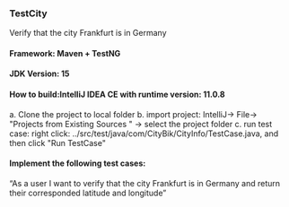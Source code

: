### TestCity
Verify that the city Frankfurt is in Germany 
#### Framework: Maven + TestNG
#### JDK Version: 15
#### How to build:IntelliJ IDEA CE with runtime version: 11.0.8
   a. Clone the project to local folder
   b. import project: IntelliJ-> File-> "Projects from Existing Sources " -> select the project folder
   c. run test case: right click: ../src/test/java/com/CityBik/CityInfo/TestCase.java, and then click "Run TestCase"
#### Implement the following test cases:
“As a user I want to verify that the city Frankfurt is in Germany and return their corresponded latitude and longitude”
